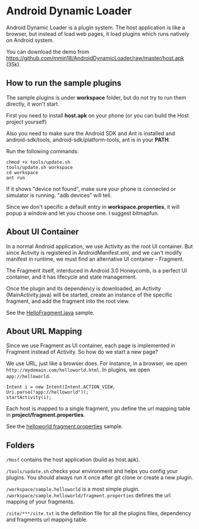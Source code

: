 # Android Dynamic Loader

Android Dynamic Loader is a plugin system. The host application is like a browser, but instead of load web pages, it load plugins which runs natively on Android system.

You can download the demo from <https://github.com/mmin18/AndroidDynamicLoader/raw/master/host.apk> (35k).

## How to run the sample plugins

The sample plugins is under **workspace** folder, but do not try to run them directly, it won't start.

First you need to install **host.apk** on your phone (or you can build the Host project yourself)

Also you need to make sure the Android SDK and Ant is installed and android-sdk/tools, android-sdk/platform-tools, ant is in your **PATH**.

Run the following commands:

	chmod +x tools/update.sh
	tools/update.sh workspace
	cd workspace
	ant run

If it shows "device not found", make sure your phone is connected or simulator is running. "adb devices" will tell.

Since we don't specific a default entry in **workspace.properties**, it will popup a window and let you choose one. I suggest bitmapfun.

## About UI Container

In a normal Android application, we use Activity as the root UI container. But since Activity is registered in AndroidManifest.xml, and we can't modify manifest in runtime, we must find an alternative UI container - Fragment.

The Fragment itself, interduced in Android 3.0 Honeycomb, is a perfect UI container, and it has lifecycle and state management.

Once the plugin and its dependency is downloaded, an Activity (MainActivity.java) will be started, create an instance of the specific fragment, and add the fragment into the root view.

See the [HelloFragment.java](https://github.com/mmin18/AndroidDynamicLoader/blob/master/workspace/sample.helloworld/src/sample/helloworld/HelloFragment.java) sample.

## About URL Mapping

Since we use Fragment as UI container, each page is implemented in Fragment instead of Activity. So how do we start a new page?

We use URL, just like a browser does. For instance, in a browser, we open `http://mydomain.com/helloworld.html`. In plugins, we open `app://helloworld`.

	Intent i = new Intent(Intent.ACTION_VIEW, Uri.parse("app://helloworld"));
	startActivity(i);

Each host is mapped to a single fragment, you define the url mapping table in **project/fragment.properties**.

See the [helloworld fragment.properties](https://github.com/mmin18/AndroidDynamicLoader/blob/master/workspace/sample.helloworld/fragment.properties) sample.

## Folders

`/Host` contains the host application (build as host.apk).

`/tools/update.sh` checks your environment and helps you config your plugins. You should always run it once after git clone or create a new plugin.

`/workspace/sample.helloworld` is a most simple plugin.
`/workspace/sample.helloworld/fragment.properties` defines the url mapping of your fragments.

`/site/***/site.txt` is the definition file for all the plugins files, dependency and fragments url mapping table.

